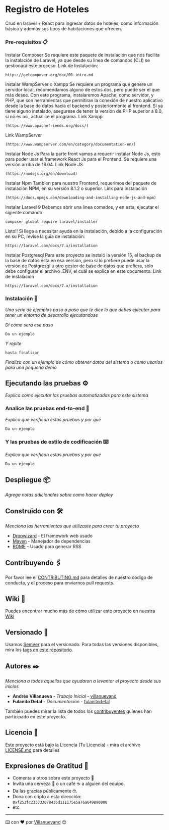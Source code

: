# Registro de Hoteles

Crud en laravel + React para ingresar datos de hoteles, como información básica y además sus tipos de habitaciones que ofrecen.


### Pre-requisitos 📋


Instalar Composer 
Se requiere este paquete de instalación que nos facilita la instalación de Laravel, ya que desde su linea de comandos (CLI) se gestionará este proceso.
Link de Instalación:
```
https://getcomposer.org/doc/00-intro.md
```

Instalar WampServer o Xampp
Se requiere un programa que genere un servidor local, recomendamos alguno de estos dos, pero puede ser el que más desee. Con este programa, instalaremos Apache,
como servidor, y PHP, que son herramientas que permitiran la conexión de nuestro aplicativo desde la base de datos hacia el backend y posteriormente al frontend.
Si ya tiene alguno instalado, asegurese de tener la version de PHP superior a 8.0, si no es así, actualice el programa.
Link Xampp 
```
(https://www.apachefriends.org/docs/)
```
Link WampServer 
```
(https://www.wampserver.com/en/category/documentation-en/)
```

Instalar Node Js
Para la parte front vamos a requerir instalar Node Js, esto para poder usar el framework React Js para el Frontend. Se requiere una versión arriba de 16.04.
Link Node JS 
```
(https://nodejs.org/en/download)
```


Instalar Npm
Tambien para nuestro Frontend, requerimos del paquete de instalación NPM, en su versión 8.1.2 o superior.
Link para instalación 
```
(https://docs.npmjs.com/downloading-and-installing-node-js-and-npm)
```

Instalar Laravel 9
Debemos abrir una linea comados, y en esta, ejecutar el sigiente comando
```
composer global require laravel/installer
```
Listo!! Si llega a necesitar ayuda en la instalación, debido a la configuración en su PC, revise la guia de instalación:
```
https://laravel.com/docs/7.x/installation
```


Instalar Postgresql
Para este proyecto se instaló la versión 15, el backup de la base de datos esta en esa versión, pero si lo prefiere puede usar la versión de Postgresql
u otro gestor de base de datos que prefiera, solo debe configurar el archivo .ENV, el cuál se explica en este documento.
Link de instalación
```
https://laravel.com/docs/7.x/installation
```



### Instalación 🔧

_Una serie de ejemplos paso a paso que te dice lo que debes ejecutar para tener un entorno de desarrollo ejecutandose_

_Dí cómo será ese paso_

```
Da un ejemplo
```

_Y repite_

```
hasta finalizar
```

_Finaliza con un ejemplo de cómo obtener datos del sistema o como usarlos para una pequeña demo_

## Ejecutando las pruebas ⚙️

_Explica como ejecutar las pruebas automatizadas para este sistema_

### Analice las pruebas end-to-end 🔩

_Explica que verifican estas pruebas y por qué_

```
Da un ejemplo
```

### Y las pruebas de estilo de codificación ⌨️

_Explica que verifican estas pruebas y por qué_

```
Da un ejemplo
```

## Despliegue 📦

_Agrega notas adicionales sobre como hacer deploy_

## Construido con 🛠️

_Menciona las herramientas que utilizaste para crear tu proyecto_

* [Dropwizard](http://www.dropwizard.io/1.0.2/docs/) - El framework web usado
* [Maven](https://maven.apache.org/) - Manejador de dependencias
* [ROME](https://rometools.github.io/rome/) - Usado para generar RSS

## Contribuyendo 🖇️

Por favor lee el [CONTRIBUTING.md](https://gist.github.com/villanuevand/xxxxxx) para detalles de nuestro código de conducta, y el proceso para enviarnos pull requests.

## Wiki 📖

Puedes encontrar mucho más de cómo utilizar este proyecto en nuestra [Wiki](https://github.com/tu/proyecto/wiki)

## Versionado 📌

Usamos [SemVer](http://semver.org/) para el versionado. Para todas las versiones disponibles, mira los [tags en este repositorio](https://github.com/tu/proyecto/tags).

## Autores ✒️

_Menciona a todos aquellos que ayudaron a levantar el proyecto desde sus inicios_

* **Andrés Villanueva** - *Trabajo Inicial* - [villanuevand](https://github.com/villanuevand)
* **Fulanito Detal** - *Documentación* - [fulanitodetal](#fulanito-de-tal)

También puedes mirar la lista de todos los [contribuyentes](https://github.com/your/project/contributors) quíenes han participado en este proyecto. 

## Licencia 📄

Este proyecto está bajo la Licencia (Tu Licencia) - mira el archivo [LICENSE.md](LICENSE.md) para detalles

## Expresiones de Gratitud 🎁

* Comenta a otros sobre este proyecto 📢
* Invita una cerveza 🍺 o un café ☕ a alguien del equipo. 
* Da las gracias públicamente 🤓.
* Dona con cripto a esta dirección: `0xf253fc233333078436d111175e5a76a649890000`
* etc.



---
⌨️ con ❤️ por [Villanuevand](https://github.com/Villanuevand) 😊
